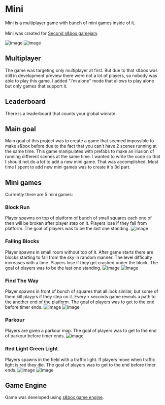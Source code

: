 # Mini
Mini is a multiplayer game with bunch of mini games inside of it.
<br/><br/>
Mini was created for [Second s&box gamejam](https://sbox.game/c/gamejam2).

![image](https://github.com/user-attachments/assets/5b1c71ce-b3a4-4c39-b488-a6bcebc9bde2)
![image](https://github.com/user-attachments/assets/ce1df7b2-1513-40c4-81dc-3a15cbf21eaf)

## Multiplayer
The game was targeting only multiplayer at first. But due to that s&box was still in development preview there were not a lot of players, so nobody was able to play this game. I added "I'm alone" mode that allows to play alone but only games that support it.

## Leaderboard
There is a leaderboard that counts your global winrate.

## Main goal
Main goal of this project was to create a game that seemed impossible to make s&box before due to the fact that you can't have 2 scenes running at the same time.
This game manipulates with prefabs to make an illusion of running different scenes at the same time.
I wanted to write the code so that I should not do a lot to add a new mini game. That was accomplished. Most time I spent to add new mini games was to create it´s 3d part.

## Mini games
Currently there are 5 mini games:

### Block Run
Player spawns on top of platform of bunch of small squares each one of then will be broken after player step on it. Players lose if they fall from platform. The goal of players was to be the last one standing.
![image](https://github.com/user-attachments/assets/4f5dd243-0553-479f-a47c-6a1ff5b8983b)

### Falling Blocks
Player spawns in small room without top of it. After game starts there are blocks starting to fall from the sky in random manner. The level difficulty increases with a time. Players lose if they get crashed under the block. The goal of players was to be the last one standing.
![image](https://github.com/user-attachments/assets/f26a1576-0079-4c8b-807e-dba56884ba1b)
![image](https://github.com/user-attachments/assets/3f0865ee-9120-4a44-ac17-5d5cbdf07f39)

### Find The Way
Player spawns in front of bunch of squares that all look similar, but some of them kill playyrs if they step on it. Every x seconds game reveals a path to the another end of the platform. The goal of players was to get to the end before timer ends.
![image](https://github.com/user-attachments/assets/57531301-e8ca-4d15-8681-0eb0089a5562)
![image](https://github.com/user-attachments/assets/2830b668-a164-48e5-b1f3-4361f87c2353)

### Parkour
Players are given a parkour map. The goal of players was to get to the end of parkour before timer ends.
![image](https://github.com/user-attachments/assets/e703c1d7-357f-424a-9353-cee62a3a462b)

### Red Light Green Light
Players spawns in the field with a traffic light. If players move when traffic light is red they die. The goal of players was to get to the end before timer ends.
![image](https://github.com/user-attachments/assets/6500da5f-8959-4e48-b348-d9ba153e0e34)
![image](https://github.com/user-attachments/assets/13aba60f-0b0f-4144-b055-6ae4ce41a495)

## Game Engine
Game was developed using [s&box game engine](https://sbox.game/about).
